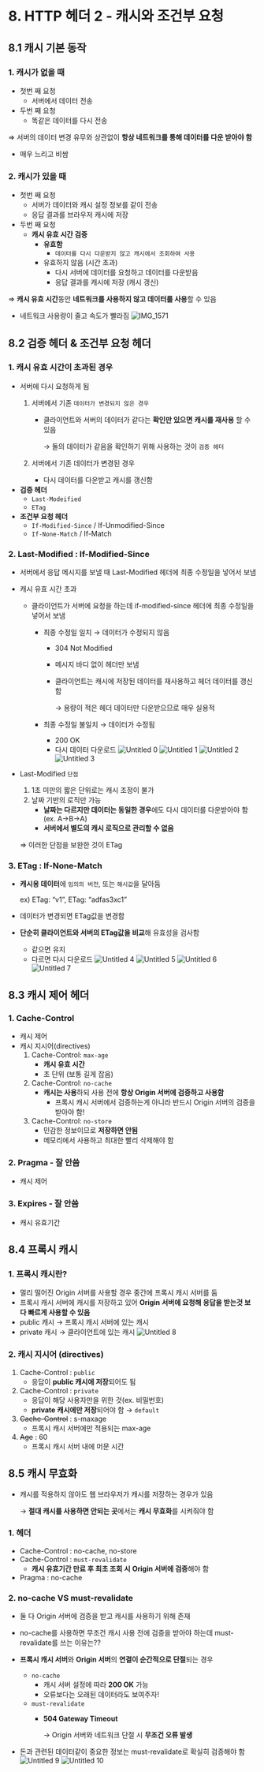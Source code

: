 # 8. HTTP 헤더 2 - 캐시와 조건부 요청

## 8.1 캐시 기본 동작

### 1. 캐시가 없을 때

- 첫번 째 요청
    - 서버에서 데이터 전송
- 두번 째 요청
    - 똑같은 데이터를 다시 전송

⇒ 서버의 데이터 변경 유무와 상관없이 **항상 네트워크를 통해 데이터를 다운 받아야 함**

- 매우 느리고 비쌈

### 2. 캐시가 있을 때

- 첫번 째 요청
    - 서버가 데이터와 캐시 설정 정보를 같이 전송
    - 응답 결과를 브라우저 캐시에 저장
- 두번 째 요청
    - **캐시 유효 시간 검증**
        - **유효함**
            - `데이터를 다시 다운받지 않고 캐시에서 조회하여 사용`
        - 유효하지 않음 (시간 초과)
            - 다시 서버에 데이터를 요청하고 데이터를 다운받음
            - 응답 결과를 캐시에 저장 (캐시 갱신)

⇒ **캐시 유효 시간**동안 **네트워크를 사용하지 않고 데이터를 사용**할 수 있음

- 네트워크 사용량이 줄고 속도가 빨라짐
![IMG_1571](https://user-images.githubusercontent.com/87421893/167390859-d44c7850-3c9e-4944-b2e3-7d79a1d112d2.jpg)

## 8.2 검증 헤더 & 조건부 요청 헤더

### 1. 캐시 유효 시간이 초과된 경우

- 서버에 다시 요청하게 됨
    1. 서버에서 기존 `데이터가 변경되지 않은 경우`
        - 클라이언트와 서버의 데이터가 같다는 **확인만 있으면** **캐시를 재사용** 할 수 있음
            
            → 둘의 데이터가 같음을 확인하기 위해 사용하는 것이 `검증 헤더`
            
    2. 서버에서 기존 데이터가 변경된 경우
        - 다시 데이터를 다운받고 캐시를 갱신함
- **검증 헤더**
    - `Last-Modeified`
    - `ETag`
- **조건부 요청 헤더**
    - `If-Modified-Since` / If-Unmodified-Since
    - `If-None-Match` / If-Match

### 2. Last-Modified : If-Modified-Since

- 서버에서 응답 메시지를 보낼 때 Last-Modified 헤더에 최종 수정일을 넣어서 보냄
- 캐시 유효 시간 초과
    - 클라이언트가 서버에 요청을 하는데 if-modified-since 헤더에 최종 수정일을 넣어서 보냄
        - 최종 수정일 일치 → 데이터가 수정되지 않음
            - 304  Not Modified
            - 메시지 바디 없이 헤더만 보냄
            - 클라이언트는 캐시에 저장된 데이터를 재사용하고 헤더 데이터를 갱신함
                
                → 용량이 적은 헤더 데이터만 다운받으므로 매우 실용적
                
        - 최종 수정일 불일치 → 데이터가 수정됨
            - 200 OK
            - 다시 데이터 다운로드
        ![Untitled 0](https://user-images.githubusercontent.com/87421893/167390957-66d362cf-2e2b-4f08-ba36-12818ea367ed.png)
        ![Untitled 1](https://user-images.githubusercontent.com/87421893/167390978-3abbf4e6-bc61-4da3-b494-b4eef869ba51.png)
        ![Untitled 2](https://user-images.githubusercontent.com/87421893/167391005-47113fcd-3dd5-47d7-9cfd-9e5752bc39ed.png)
        ![Untitled 3](https://user-images.githubusercontent.com/87421893/167391039-a807c0b6-66f2-49f0-9720-7e31037a1c5a.png)
        
- Last-Modified `단점`
    1. 1초 미만의 짧은 단위로는 캐시 조정이 불가
    2. 날짜 기반의 로직만 가능
        - **날짜는 다르지만 데이터는 동일한 경우**에도 다시 데이터를 다운받아야 함 (ex. A→B→A)
        - **서버에서 별도의 캐시 로직으로 관리할 수 없음**
    
    ⇒ 이러한 단점을 보완한 것이 ETag
    

### 3. ETag : If-None-Match

- **캐시용 데이터**에 `임의의 버전`, 또는 `해시값`을 달아둠
    
    ex) ETag: “v1”,  ETag: “adfas3xc1”
    
- 데이터가 변경되면 ETag값을 변경함
- **단순히 클라이언트와 서버의 ETag값을 비교**해 유효성을 검사함
    - 같으면 유지
    - 다르면 다시 다운로드
    ![Untitled 4](https://user-images.githubusercontent.com/87421893/167391108-6c1fe737-2e4c-4606-bb2d-82c64d93d684.png)
    ![Untitled 5](https://user-images.githubusercontent.com/87421893/167391127-f838d0b5-50a6-48c5-898b-07ce2e22ab47.png)
    ![Untitled 6](https://user-images.githubusercontent.com/87421893/167391152-99c7e46a-91d1-43fc-81ae-5b23fba5a075.png)
    ![Untitled 7](https://user-images.githubusercontent.com/87421893/167391198-3d9a0b36-cd4c-45d0-a596-09242fdbd46f.png)
    

## 8.3 캐시 제어 헤더

### 1. Cache-Control

- 캐시 제어
- 캐시 지시어(directives)
    1. Cache-Control: `max-age`
        - **캐시 유효 시간**
        - 초 단위 (보통 길게 잡음)
    2. Cache-Control: `no-cache`
        - **캐시는 사용**하되 사용 전에 **항상 Origin 서버에 검증하고 사용함**
            - 프록시 캐시 서버에서 검증하는게 아니라 반드시 Origin 서버의 검증을 받아야 함!
    3. Cache-Control: `no-store`
        - 민감한 정보이므로 **저장하면 안됨**
        - 메모리에서 사용하고 최대한 빨리 삭제해야 함

### 2. Pragma - 잘 안씀

- 캐시 제어

### 3. Expires - 잘 안씀

- 캐시 유효기간

## 8.4 프록시 캐시

### 1. 프록시 캐시란?

- 멀리 떨어진 Origin 서버를 사용할 경우 중간에 프록시 캐시 서버를 둠
- 프록시 캐시 서버에 캐시를 저장하고 있어 **Origin 서버에 요청해 응답을 받는것 보다 빠르게 사용할 수 있음**
- public 캐시 → 프록시 캐시 서버에 있는 캐시
- private 캐시 → 클라이언트에 있는 캐시
    ![Untitled 8](https://user-images.githubusercontent.com/87421893/167391219-2af5a592-63e4-44c0-9398-8cad7528e754.png)
    

### 2. 캐시 지시어 (directives)

1. Cache-Control : `public`
    - 응답이 **public 캐시에 저장**되어도 됨
2. Cache-Control : `private`
    - 응답이 해당 사용자만을 위한 것(ex. 비밀번호)
    - **private 캐시에만 저장**되어야 함 → `default`
3. ~~Cache-Control~~ : s-maxage
    - 프록시 캐시 서버에만 적용되는 max-age
4. ~~Age~~ : 60 
    - 프록시 캐시 서버 내에 머문 시간

## 8.5 캐시 무효화

- 캐시를 적용하지 않아도 웹 브라우저가 캐시를 저장하는 경우가 있음
    
    → **절대 캐시를 사용하면 안되는 곳**에서는 **캐시 무효화**를 시켜줘야 함
    

### 1. 헤더

- Cache-Control : no-cache, no-store
- Cache-Control : `must-revalidate`
    - **캐시 유효기간 만료 후 최초 조회 시** **Origin 서버에 검증**해야 함
- Pragma : no-cache

### 2. no-cache VS must-revalidate

- 둘 다 Origin 서버에 검증을 받고 캐시를 사용하기 위해 존재
- no-cache를 사용하면 무조건 캐시 사용 전에 검증을 받아야 하는데 must-revalidate를 쓰는 이유는??
- **프록시 캐시 서버**와 **Origin 서버**의 **연결이 순간적으로 단절**되는 경우
    - `no-cache`
        - 캐시 서버 설정에 따라 **200 OK** 가능
        - 오류보다는 오래된 데이터라도 보여주자!
    - `must-revalidate`
        - **504 Gateway Timeout**
            
            → Origin 서버와 네트워크 단절 시 **무조건 오류 발생**
            
- 돈과 관련된 데이터같이 중요한 정보는 must-revalidate로 확실히 검증해야 함
    ![Untitled 9](https://user-images.githubusercontent.com/87421893/167391244-0fe123f4-f474-4d44-a103-218b516ced53.png)
    ![Untitled 10](https://user-images.githubusercontent.com/87421893/167391265-d643e5c6-a8d2-4edc-85db-37c93c26593d.png)

